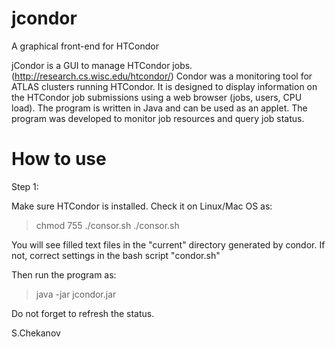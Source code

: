 # jcondor
A graphical front-end for HTCondor 

jCondor is a GUI to manage HTCondor jobs.
(http://research.cs.wisc.edu/htcondor/)
Condor was a  monitoring tool for ATLAS clusters running HTCondor.
It is designed to display information on the HTCondor job submissions using a web browser 
(jobs, users, CPU load). The program is written in Java and can be used as an applet. 
The program was developed to monitor  job resources and query job status. 

<h1>How to use</h1>

Step 1:

Make sure HTCondor is installed. 
Check it on Linux/Mac OS as:

> chmod 755 ./consor.sh 
> ./consor.sh

You will see filled text files in the "current" directory generated by condor.
If not, correct settings in the bash script "condor.sh"


Then run the program as:

> java -jar jcondor.jar

Do not forget to refresh the status.

S.Chekanov

